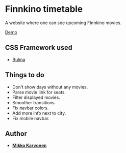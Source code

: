 # Finnkino timetable

A website where one can see upcoming Finnkino movies.

[Demo](http://mkarvonen.tech/finnkino/)

## CSS Framework used

* [Bulma](https://bulma.io)

## Things to do

* Don't show days without any movies.
* Parse movie link for seats.
* Filter displayed movies.
* Smoother transitions.
* Fix navbar colors.
* Add more info next to city.
* Fix  mobile navbar.

## Author

* [**Mikko Karvonen**](https://mikkokarvonen.github.io)
